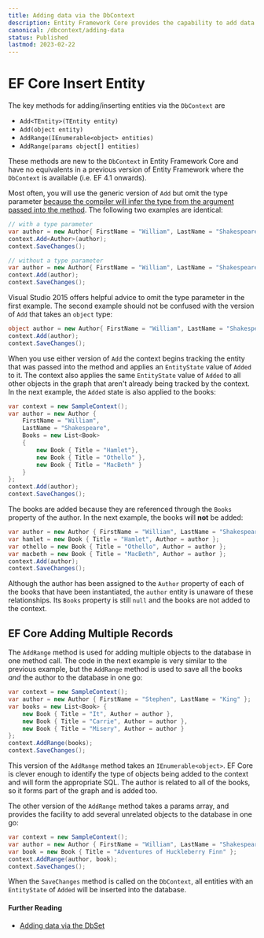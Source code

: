 ```yaml
---
title: Adding data via the DbContext
description: Entity Framework Core provides the capability to add data directly via the DbContext class. 
canonical: /dbcontext/adding-data
status: Published
lastmod: 2023-02-22
---
```


# EF Core Insert Entity

The key methods for adding/inserting entities via the `DbContext` are

- `Add<TEntity>(TEntity entity)`
- `Add(object entity)`
- `AddRange(IEnumerable<object> entities)`
- `AddRange(params object[] entities)`

These methods are new to the `DbContext` in Entity Framework Core and have no equivalents in a previous version of Entity Framework where the `DbContext` is available (i.e. EF 4.1 onwards).

Most often, you will use the generic version of `Add` but omit the type parameter [because the compiler will infer the type from the argument passed into the method](https://msdn.microsoft.com/en-us/library/twcad0zb.aspx). The following two examples are identical:

```csharp
// with a type parameter
var author = new Author{ FirstName = "William", LastName = "Shakespeare" };
context.Add<Author>(author);
context.SaveChanges();

// without a type parameter
var author = new Author{ FirstName = "William", LastName = "Shakespeare" };
context.Add(author);
context.SaveChanges();
```
Visual Studio 2015 offers helpful advice to omit the type parameter in the first example. The second example should not be confused with the version of `Add` that takes an `object` type:

```csharp
object author = new Author{ FirstName = "William", LastName = "Shakespeare" };
context.Add(author);
context.SaveChanges();
```
When you use either version of `Add` the context begins tracking the entity that was passed into the method and applies an `EntityState` value of `Added` to it. The context also applies the same `EntityState` value of `Added` to all other objects in the graph that aren't already being tracked by the context. In the next example, the `Added` state is also applied to the books:

```csharp
var context = new SampleContext();
var author = new Author {
    FirstName = "William",
    LastName = "Shakespeare",
    Books = new List<Book>
    {
        new Book { Title = "Hamlet"},
        new Book { Title = "Othello" },
        new Book { Title = "MacBeth" }
    }
};
context.Add(author);
context.SaveChanges();
```
The books are added because they are referenced through the `Books` property of the author. In the next example, the books will **not** be added:
```csharp
var author = new Author { FirstName = "William", LastName = "Shakespeare" };
var hamlet = new Book { Title = "Hamlet", Author = author };
var othello = new Book { Title = "Othello", Author = author };
var macbeth = new Book { Title = "MacBeth", Author = author };
context.Add(author);
context.SaveChanges();
```
Although the author has been assigned to the `Author` property of each of the books that have been instantiated, the `author` entity is unaware of these relationships. Its `Books` property is still `null` and the books are not added to the context.

## EF Core Adding Multiple Records

The `AddRange` method is used for adding multiple objects to the database in one method call. The code in the next example is very similar to the previous example, but the `AddRange` method is used to save all the books _and_ the author to the database in one go:

```csharp
var context = new SampleContext();
var author = new Author { FirstName = "Stephen", LastName = "King" };
var books = new List<Book> {
    new Book { Title = "It", Author = author },
    new Book { Title = "Carrie", Author = author },
    new Book { Title = "Misery", Author = author }
};
context.AddRange(books);
context.SaveChanges();
```
This version of the `AddRange` method takes an `IEnumerable<object>`. EF Core is clever enough to identify the type of objects being added to the context and will form the appropriate SQL. The author is related to all of the books, so it forms part of the graph and is added too. 

The other version of the `AddRange` method takes a params array, and provides the facility to add several unrelated objects to the database in one go:

```csharp
var context = new SampleContext();
var author = new Author { FirstName = "William", LastName = "Shakespeare" };
var book = new Book { Title = "Adventures of Huckleberry Finn" };
context.AddRange(author, book);
context.SaveChanges();
```

When the `SaveChanges` method is called on the `DbContext`, all entities with an `EntityState` of `Added` will be inserted into the database.

#### Further Reading
- [Adding data via the DbSet](/dbset/adding-data)
